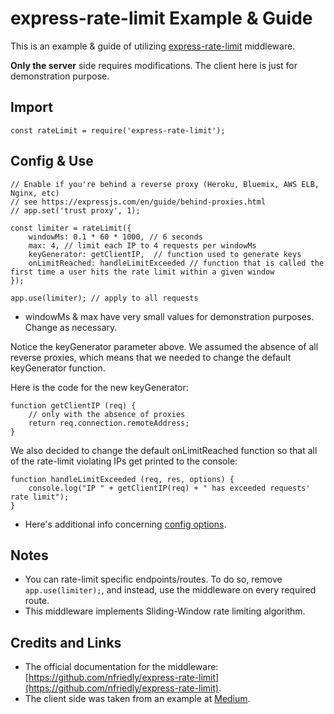 # express-rate-limit Example & Guide

This is an example & guide of utilizing [express-rate-limit](https://github.com/nfriedly/express-rate-limit) middleware.

**Only the server** side requires modifications. The client here is just for demonstration purpose.


## Import

	const rateLimit = require('express-rate-limit');


## Config & Use

	// Enable if you're behind a reverse proxy (Heroku, Bluemix, AWS ELB, Nginx, etc)
	// see https://expressjs.com/en/guide/behind-proxies.html
	// app.set('trust proxy', 1);
	
	const limiter = rateLimit({
		windowMs: 0.1 * 60 * 1000, // 6 seconds
		max: 4, // limit each IP to 4 requests per windowMs
		keyGenerator: getClientIP,	// function used to generate keys
		onLimitReached: handleLimitExceeded // function that is called the first time a user hits the rate limit within a given window
	});

	app.use(limiter); // apply to all requests

* windowMs & max have very small values for demonstration purposes. Change as necessary.

Notice the keyGenerator parameter above. We assumed the absence of all reverse proxies, which means that we needed to change the default keyGenerator function.

Here is the code for the new keyGenerator:

	function getClientIP (req) {
		// only with the absence of proxies
		return req.connection.remoteAddress;
	}

We also decided to change the default onLimitReached function so that all of the rate-limit violating IPs get printed to the console:

	function handleLimitExceeded (req, res, options) {
		console.log("IP " + getClientIP(req) + " has exceeded requests' rate limit");
	}

* Here's additional info concerning [config options](https://github.com/nfriedly/express-rate-limit#configuration-options).


## Notes

* You can rate-limit specific endpoints/routes. To do so, remove `app.use(limiter);`, and instead, use the middleware on every required route.
* This middleware implements Sliding-Window rate limiting algorithm.



## Credits and Links
* The official documentation for the middleware: [https://github.com/nfriedly/express-rate-limit](https://github.com/nfriedly/express-rate-limit).
* The client side was taken from an example at [Medium](https://medium.com/@ajjogames/setting-up-a-simple-client-server-chatbot-application-using-react-and-node-45b3c7bd5235).
